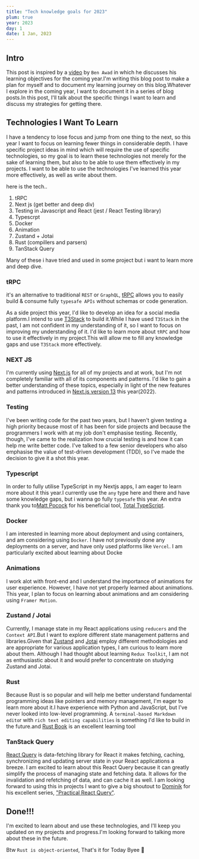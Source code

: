 ```yaml
---
title: "Tech knowledge goals for 2023"
plum: true
year: 2023
day: 1
date: 1 Jan, 2023
---
```


## Intro

This post is inspired by a [video](https://www.youtube.com/watch?v=dCCaYEG5KeA&ab_channel=BenAwad) by `Ben Awad` in which he discusses his learning objectives for the coming year.I'm writing this blog post to make a plan for myself and to document my learning journey on this blog.Whatever I explore in the coming year, I want to document it in a series of blog posts.In this post, I'll talk about the specific things I want to learn and discuss my strategies for getting there.

## Technologies I Want To Learn

I have a tendency to lose focus and jump from one thing to the next, so this year I want to focus on learning fewer things in considerable depth.
I have specific project ideas in mind which will require the use of specific technologies, so my goal is to learn these technologies not merely for the sake of learning them, but also to be able to use them effectively in my projects.
I want to be able to use the technologies I've learned this year more effectively, as well as write about them.

here is the tech..

1. tRPC
2. Next js (get better and deep div)
3. Testing in Javascript and React (jest / React Testing library)
4. Typescrpt
5. Docker
6. Animation
7. Zustand + Jotai
8. Rust (compillers and parsers)
9. TanStack Query

Many of these i have tried and used in some project but i want to learn more and deep dive.

### tRPC

it's an alternative to traditional `REST` or `GraphQL`, [tRPC](https://trpc.io/docs) allows you to easily build & consume fully `typesafe APIs` without schemas or code generation.

As a side project this year, I'd like to develop an idea for a social media platform.I intend to use [T3Stack](https://create.t3.gg/) to build it.While I have used `T3Stack` in the past, I am not confident in my understanding of it, so I want to focus on improving my understanding of it. I'd like to learn more about `tRPC` and how to use it effectively in my project.This will allow me to fill any knowledge gaps and use `T3Stack` more effectively.

### NEXT JS

I'm currently using [Next.js](https://nextjs.org/docs/getting-started) for all of my projects and at work, but I'm not completely familiar with all of its components and patterns.
I'd like to gain a better understanding of these topics, especially in light of the new features and patterns introduced in [Next.js version 13](https://beta.nextjs.org/docs/upgrade-guide) this year(2022).

### Testing

I've been writing code for the past two years, but I haven't given testing a high priority because most of it has been for side projects and because the programmers I work with at my job don't emphasise testing.
Recently, though, I've came to the realization how crucial testing is and how it can help me write better code.
I've talked to a few senior developers who also emphasise the value of test-driven development (TDD), so I've made the decision to give it a shot this year.

### Typescript

In order to fully utilise TypeScript in my Nextjs apps, I am eager to learn more about it this year.I currently use the `any` type here and there and have some knowledge gaps, but i wanna go fully `typesafe` this year. An extra thank you to[Matt Pocock](https://twitter.com/mattpocockuk?ref_src=twsrc%5Egoogle%7Ctwcamp%5Eserp%7Ctwgr%5Eauthor) for his beneficial tool, [Total TypeScript](https://www.totaltypescript.com/).

### Docker

I am interested in learning more about deployment and using containers, and am considering using `Docker`. I have not previously done any deployments on a server, and have only used platforms like `Vercel`. I am particularly excited about learning about Docke

### Animations

I work alot with front-end and I understand the importance of animations for user experience. However, I have not yet properly learned about animations. This year, I plan to focus on learning about animations and am considering using `Framer Motion`.

### Zustand / Jotai

Currently, I manage state in my React applications using `reducers` and the `Context API`.But I want to explore different state management patterns and libraries.Given that [Zustand](https://github.com/pmndrs/zustand) and [Jotai](https://jotai.org/) employ different methodologies and are appropriate for various application types, I am curious to learn more about them.
Although I had thought about learning `Redux Toolkit`, I am not as enthusiastic about it and would prefer to concentrate on studying Zustand and Jotai.

### Rust

Because Rust is so popular and will help me better understand fundamental programming ideas like pointers and memory management, I'm eager to learn more about it.I have experience with Python and JavaScript, but I've never looked into low-level programming.
A `terminal-based Markdown edito`r with `rich text editing capabilities` is something I'd like to build in the future.and [Rust Book](https://doc.rust-lang.org/book/) is an excellent learning tool

### TanStack Query

[React Query](https://tanstack.com/query/v4/docs/react/overview#motivation) is data-fetching library for React it makes fetching, caching, synchronizing and updating server state in your React applications a breeze.
I am excited to learn about this React Query because it can greatly simplify the process of managing state and fetching data. It allows for the invalidation and refetching of data, and can cache it as well. I am looking forward to using this in projects
I want to give a big shoutout to [Dominik](https://twitter.com/tkdodo) for his excellent series, ["Practical React Query"](https://tkdodo.eu/blog/practical-react-query).

## Done!!!

I'm excited to learn about and use these technologies, and I'll keep you updated on my projects and progress.I'm looking forward to talking more about these in the future.

Btw `Rust is object-oriented`, That's it for Today Byee 👋
